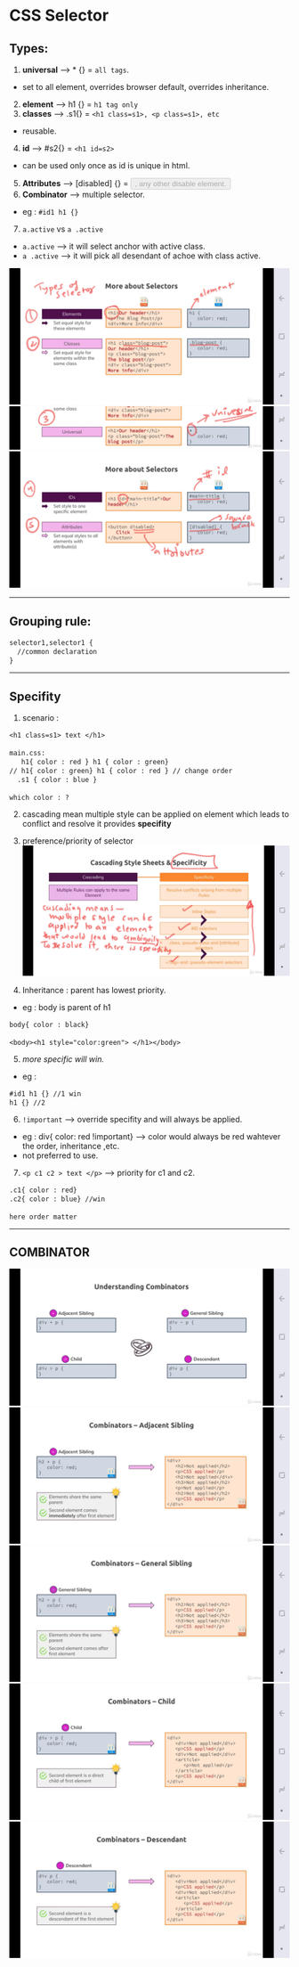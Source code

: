 # CSS Selector

## Types:
1. **universal** --> * {} = `all tags`.
- set to all element, overrides browser default, overrides inheritance.
2. **element** --> h1 {} = `h1 tag only`
3. **classes** --> .s1{} = `<h1 class=s1>, <p class=s1>, etc`
- reusable.
4. **id** --> #s2{} = `<h1 id=s2>`
- can be used only once as id is unique in html.
5. **Attributes** --> [disabled] {} = <button disabled>, any other disable element.
6. **Combinator** --> multiple selector.
- eg : `#id1 h1 {}`

7. `a.active` vs `a .active`
- `a.active` --> it will select anchor with active class.
- `a .active` --> it will pick all desendant of achoe with class active.

![img](../999_assets/assets_html-css/001.jpg)
![img](../999_assets/assets_html-css/002.jpg)
![img](../999_assets/assets_html-css/003.jpg)

***
## Grouping rule:
```
selector1,selector1 {
  //common declaration
}
```
***
## Specifity
1. scenario : 
```
<h1 class=s1> text </h1>

main.css:
   h1{ color : red } h1 { color : green}
// h1{ color : green} h1 { color : red } // change order
  .s1 { color : blue }

which color : ?
```
2. cascading mean multiple style can be applied on element which leads to conflict and resolve it provides **specifity**
3. preference/priority of selector
![img](../999_assets/assets_html-css/004.jpg)

4. Inheritance : parent has lowest priority.
- eg : body is parent of h1
```
body{ color : black}

<body><h1 style="color:green"> </h1></body> 
```
5. _more specific will win._
- eg : 
```
#id1 h1 {} //1 win
h1 {} //2
```

6. `!important` --> override specifity and will always be applied. 
- eg : div{ color: red !important} --> color would always be red wahtever the order, inheritance ,etc.
- not preferred to use.

7. `<p c1 c2 > text </p>` --> priority for c1 and c2.
```
.c1{ color : red}
.c2{ color : blue} //win

here order matter 
```

***
## COMBINATOR
![img](../999_assets/assets_html-css/005.jpg)
![img](../999_assets/assets_html-css/006.jpg)
![img](../999_assets/assets_html-css/007.jpg)
![img](../999_assets/assets_html-css/008.jpg)
![img](../999_assets/assets_html-css/009.jpg)
